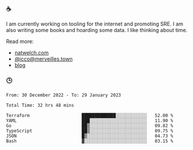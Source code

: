 ### ☕

I am currently working on tooling for the internet and promoting SRE. I am also writing some books and hoarding some data. I like thinking about time. 

Read more:

 - [natwelch.com](https://natwelch.com)
 - [@icco@merveilles.town](https://merveilles.town/@icco)
 - [blog](https://writing.natwelch.com)

### 🕒

<!--START_SECTION:waka-->

```text
From: 30 December 2022 - To: 29 January 2023

Total Time: 32 hrs 48 mins

Terraform                    █████████████░░░░░░░░░░░░   52.00 %
YAML                         ███░░░░░░░░░░░░░░░░░░░░░░   11.90 %
Go                           ██▒░░░░░░░░░░░░░░░░░░░░░░   09.82 %
TypeScript                   ██▒░░░░░░░░░░░░░░░░░░░░░░   09.75 %
JSON                         █▒░░░░░░░░░░░░░░░░░░░░░░░   04.73 %
Bash                         ▓░░░░░░░░░░░░░░░░░░░░░░░░   03.15 %
```

<!--END_SECTION:waka-->

